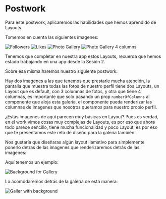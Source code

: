 # Postwork

Para este postwork, aplicaremos las habilidades que hemos aprendido de Layouts.

Tomemos en cuenta las siguientes imagenes:

![Followers](./assets/Followers.png)
![Likes](./assets/Likes.png)
![Photo Gallery](./assets/Photo%20Gallery.png)
![Photo Gallery 4 columns](./assets/Photo%20Gallery%204%20columns.png)

Tenemos que completar en nuestra app estos Layouts, recuerda que hemos estado trabajando en una app desde la Sesión 2.

Sobre esa misma haremos nuestro siguiente postwork.

Hay dos imagenes a las que tenemos que prestarle mucha atención, la pantalla que muestra todas las fotos de nuestro perfil tiene dos Layouts, un Layout que es default, con 3 columnas de fotos, y otra que tiene 4 columnas, es importante que solo pasando un prop `numberOfColumns` al componente que aloja esta galería, el componente pueda renderizar las columnas de imagenes que nosotros queramos para nuestro propio perfil.

¿Estás imagenes de aquí parecen muy básicas en Layout? Pues es verdad, en el work vimos cosas muy complejas de Layouts, es por eso que ahora todo parece sencillo, tiene mucha funcionalidad y poco Layout, es por eso que te presentamos este reto de diseño para la galería también.

Nos gustaría que diseñaras algún layout llamativo para simplemente ponerlo detras de las imagenes que renderizaremos detrás de las imagenes:

Aquí tenemos un ejemplo:

![Background for Gallery](./assets/Gallery%20Background.png)

Lo acomodaremos detrás de la galería de esta manera:

![Galler with background](./assets/Gallery%20with%20Background.png)



